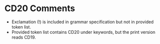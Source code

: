 # CD20 Comments

- Exclamation (!) is included in grammar specification but not in provided token
  list.
- Provided token list contains CD20 under keywords, but the print version reads
  CD19.
